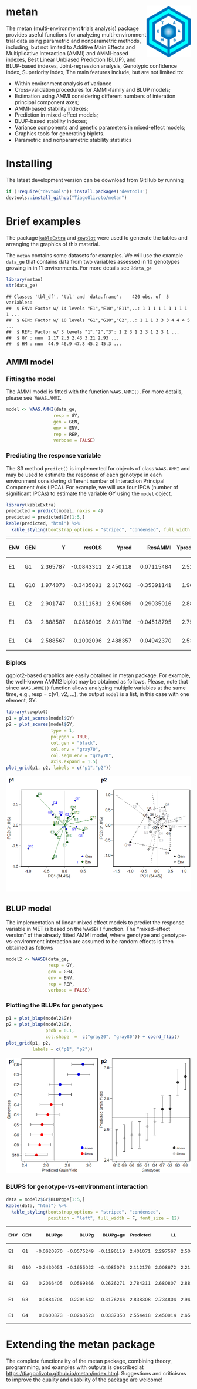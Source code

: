 
<!-- README.md is generated from README.Rmd. Please edit that file -->

# metan <img src="man/figures/logo.png" align="right" height=140/>

The metan (**m**ulti-**e**nvironment **t**rials **an**alysis) package
provides useful functions for analyzing multi-environment trial data
using parametric and nonparametric methods, including, but not limited
to Additive Main Effects and Multiplicative Interaction (AMMI) and
AMMI-based indexes, Best Linear Unbiased Prediction (BLUP), and
BLUP-based indexes, Joint-regression analysis, Genotypic confidence
index, Superiority index, The main features include, but are not limited
to:

  - Within environment analysis of variance
  - Cross-validation procedures for AMMI-family and BLUP models;
  - Estimation using AMMI considering different numbers of interation
    principal component axes;
  - AMMI-based stability indexes;
  - Prediction in mixed-effect models;
  - BLUP-based stability indexes;
  - Variance components and genetic parameters in mixed-effect models;
  - Graphics tools for generating biplots.
  - Parametric and nonparametric stability statistics

# Installing

The latest development version can be download from GitHub by running

``` r
if (!require("devtools")) install.packages('devtools')
devtools::install_github("TiagoOlivoto/metan")
```

# Brief examples

The package [`kableExtra`](https://haozhu233.github.io/kableExtra/) and
[`cowplot`](https://cran.r-project.org/web/packages/cowplot/vignettes/introduction.html)
were used to generate the tables and arranging the graphics of this
material.

The `metan` contains some datasets for examples. We will use the example
`data_ge` that contains data from two variables assessed in 10 genotypes
growing in in 11 environments. For more details see `?data_ge`

``` r
library(metan)
str(data_ge)
```

    ## Classes 'tbl_df', 'tbl' and 'data.frame':    420 obs. of  5 variables:
    ##  $ ENV: Factor w/ 14 levels "E1","E10","E11",..: 1 1 1 1 1 1 1 1 1 1 ...
    ##  $ GEN: Factor w/ 10 levels "G1","G10","G2",..: 1 1 1 3 3 3 4 4 4 5 ...
    ##  $ REP: Factor w/ 3 levels "1","2","3": 1 2 3 1 2 3 1 2 3 1 ...
    ##  $ GY : num  2.17 2.5 2.43 3.21 2.93 ...
    ##  $ HM : num  44.9 46.9 47.8 45.2 45.3 ...

## AMMI model

### Fitting the model

The AMMI model is fitted with the function `WAAS.AMMI()`. For more
details, please see `?WAAS.AMMI`.

``` r
model <- WAAS.AMMI(data_ge,
                  resp = GY,
                  gen = GEN,
                  env = ENV,
                  rep = REP,
                  verbose = FALSE)
```

### Predicting the response variable

The S3 method `predict()` is implemented for objects of class
`WAAS.AMMI` and may be used to estimate the response of each genotype in
each environment considering different number of Interaction Principal
Component Axis (IPCA). For example, we will use four IPCA (number of
significant IPCAs) to estimate the variable GY using the `model` object.

``` r
library(kableExtra)
predicted = predict(model, naxis = 4)
predicted = predicted$GY[1:5,]
kable(predicted, "html") %>%
  kable_styling(bootstrap_options = "striped", "condensed", full_width = F)
```

<table class="table table-striped" style="width: auto !important; margin-left: auto; margin-right: auto;">

<thead>

<tr>

<th style="text-align:left;">

ENV

</th>

<th style="text-align:left;">

GEN

</th>

<th style="text-align:right;">

Y

</th>

<th style="text-align:right;">

resOLS

</th>

<th style="text-align:right;">

Ypred

</th>

<th style="text-align:right;">

ResAMMI

</th>

<th style="text-align:right;">

YpredAMMI

</th>

<th style="text-align:right;">

AMMI0

</th>

</tr>

</thead>

<tbody>

<tr>

<td style="text-align:left;">

E1

</td>

<td style="text-align:left;">

G1

</td>

<td style="text-align:right;">

2.365787

</td>

<td style="text-align:right;">

\-0.0843311

</td>

<td style="text-align:right;">

2.450118

</td>

<td style="text-align:right;">

0.07115484

</td>

<td style="text-align:right;">

2.521273

</td>

<td style="text-align:right;">

2.450118

</td>

</tr>

<tr>

<td style="text-align:left;">

E1

</td>

<td style="text-align:left;">

G10

</td>

<td style="text-align:right;">

1.974073

</td>

<td style="text-align:right;">

\-0.3435891

</td>

<td style="text-align:right;">

2.317662

</td>

<td style="text-align:right;">

\-0.35391141

</td>

<td style="text-align:right;">

1.963751

</td>

<td style="text-align:right;">

2.317662

</td>

</tr>

<tr>

<td style="text-align:left;">

E1

</td>

<td style="text-align:left;">

G2

</td>

<td style="text-align:right;">

2.901747

</td>

<td style="text-align:right;">

0.3111581

</td>

<td style="text-align:right;">

2.590589

</td>

<td style="text-align:right;">

0.29035016

</td>

<td style="text-align:right;">

2.880939

</td>

<td style="text-align:right;">

2.590589

</td>

</tr>

<tr>

<td style="text-align:left;">

E1

</td>

<td style="text-align:left;">

G3

</td>

<td style="text-align:right;">

2.888587

</td>

<td style="text-align:right;">

0.0868009

</td>

<td style="text-align:right;">

2.801786

</td>

<td style="text-align:right;">

\-0.04518795

</td>

<td style="text-align:right;">

2.756598

</td>

<td style="text-align:right;">

2.801786

</td>

</tr>

<tr>

<td style="text-align:left;">

E1

</td>

<td style="text-align:left;">

G4

</td>

<td style="text-align:right;">

2.588567

</td>

<td style="text-align:right;">

0.1002096

</td>

<td style="text-align:right;">

2.488357

</td>

<td style="text-align:right;">

0.04942370

</td>

<td style="text-align:right;">

2.537781

</td>

<td style="text-align:right;">

2.488357

</td>

</tr>

</tbody>

</table>

### Biplots

ggplot2-based graphics are easily obtained in metan package. For
example, the well-known AMMI2 biplot may be obtained as follows. Please,
note that since `WAAS.AMMI()` function allows analyzing multiple
variables at the same time, e.g., resp = c(v1, v2, …), the output
`model` is a list, in this case with one element, GY.

``` r
library(cowplot)
p1 = plot_scores(model$GY)
p2 = plot_scores(model$GY,
                 type = 1,
                 polygon = TRUE,
                 col.gen = "black",
                 col.env = "gray70",
                 col.segm.env = "gray70",
                 axis.expand = 1.5)
plot_grid(p1, p2, labels = c("p1","p2"))
```

![](README_files/figure-gfm/unnamed-chunk-5-1.png)<!-- -->

## BLUP model

The implementation of linear-mixed effect models to predict the response
variable in MET is based on the `WAASB()` function. The “mixed-effect
version” of the already fitted AMMI model, where genotype and
genotype-vs-environment interaction are assumed to be random effects is
then obtained as follows

``` r
model2 <- WAASB(data_ge,
                resp = GY,
                gen = GEN,
                env = ENV,
                rep = REP,
                verbose = FALSE)
```

### Plotting the BLUPs for genotypes

``` r
p1 = plot_blup(model2$GY)
p2 = plot_blup(model2$GY,
               prob = 0.1,
               col.shape  =  c("gray20", "gray80")) + coord_flip()
plot_grid(p1, p2,
          labels = c("p1", "p2"))
```

![](README_files/figure-gfm/unnamed-chunk-7-1.png)<!-- -->

### BLUPS for genotype-vs-environment interaction

``` r
data = model2$GY$BLUPgge[1:5,]
kable(data, "html") %>%
  kable_styling(bootstrap_options = "striped", "condensed",
                position = "left", full_width = F, font_size = 12)
```

<table class="table table-striped" style="font-size: 12px; width: auto !important; ">

<thead>

<tr>

<th style="text-align:left;">

ENV

</th>

<th style="text-align:left;">

GEN

</th>

<th style="text-align:right;">

BLUPge

</th>

<th style="text-align:right;">

BLUPg

</th>

<th style="text-align:right;">

BLUPg+ge

</th>

<th style="text-align:right;">

Predicted

</th>

<th style="text-align:right;">

LL

</th>

<th style="text-align:right;">

UL

</th>

</tr>

</thead>

<tbody>

<tr>

<td style="text-align:left;">

E1

</td>

<td style="text-align:left;">

G1

</td>

<td style="text-align:right;">

\-0.0620870

</td>

<td style="text-align:right;">

\-0.0575249

</td>

<td style="text-align:right;">

\-0.1196119

</td>

<td style="text-align:right;">

2.401071

</td>

<td style="text-align:right;">

2.297567

</td>

<td style="text-align:right;">

2.504575

</td>

</tr>

<tr>

<td style="text-align:left;">

E1

</td>

<td style="text-align:left;">

G10

</td>

<td style="text-align:right;">

\-0.2430051

</td>

<td style="text-align:right;">

\-0.1655022

</td>

<td style="text-align:right;">

\-0.4085073

</td>

<td style="text-align:right;">

2.112176

</td>

<td style="text-align:right;">

2.008672

</td>

<td style="text-align:right;">

2.215680

</td>

</tr>

<tr>

<td style="text-align:left;">

E1

</td>

<td style="text-align:left;">

G2

</td>

<td style="text-align:right;">

0.2066405

</td>

<td style="text-align:right;">

0.0569866

</td>

<td style="text-align:right;">

0.2636271

</td>

<td style="text-align:right;">

2.784311

</td>

<td style="text-align:right;">

2.680807

</td>

<td style="text-align:right;">

2.887814

</td>

</tr>

<tr>

<td style="text-align:left;">

E1

</td>

<td style="text-align:left;">

G3

</td>

<td style="text-align:right;">

0.0884704

</td>

<td style="text-align:right;">

0.2291542

</td>

<td style="text-align:right;">

0.3176246

</td>

<td style="text-align:right;">

2.838308

</td>

<td style="text-align:right;">

2.734804

</td>

<td style="text-align:right;">

2.941812

</td>

</tr>

<tr>

<td style="text-align:left;">

E1

</td>

<td style="text-align:left;">

G4

</td>

<td style="text-align:right;">

0.0600873

</td>

<td style="text-align:right;">

\-0.0263523

</td>

<td style="text-align:right;">

0.0337350

</td>

<td style="text-align:right;">

2.554418

</td>

<td style="text-align:right;">

2.450914

</td>

<td style="text-align:right;">

2.657922

</td>

</tr>

</tbody>

</table>

# Extending the metan package

The complete functionality of the metan package, combining theory,
programming, and examples with outputs is described at
<https://tiagoolivoto.github.io/metan/index.html>. Suggestions and
criticisms to improve the quality and usability of the package are
welcome\!

